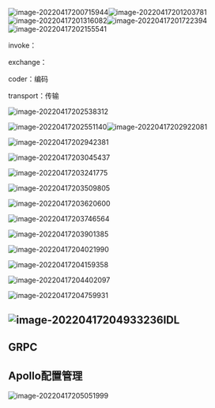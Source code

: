![image-20220417200715944](C:\Users\Administrator\AppData\Roaming\Typora\typora-user-images\image-20220417200715944.png)![image-20220417201203781](C:\Users\Administrator\AppData\Roaming\Typora\typora-user-images\image-20220417201203781.png)![image-20220417201316082](C:\Users\Administrator\AppData\Roaming\Typora\typora-user-images\image-20220417201316082.png)![image-20220417201722394](C:\Users\Administrator\AppData\Roaming\Typora\typora-user-images\image-20220417201722394.png)![image-20220417202155541](C:\Users\Administrator\AppData\Roaming\Typora\typora-user-images\image-20220417202155541.png)

invoke：

exchange：

coder：编码

transport：传输

![image-20220417202538312](C:\Users\Administrator\AppData\Roaming\Typora\typora-user-images\image-20220417202538312.png)





![image-20220417202551140](C:\Users\Administrator\AppData\Roaming\Typora\typora-user-images\image-20220417202551140.png)![image-20220417202922081](C:\Users\Administrator\AppData\Roaming\Typora\typora-user-images\image-20220417202922081.png)



![image-20220417202942381](C:\Users\Administrator\AppData\Roaming\Typora\typora-user-images\image-20220417202942381.png)

![image-20220417203045437](C:\Users\Administrator\AppData\Roaming\Typora\typora-user-images\image-20220417203045437.png)



![image-20220417203241775](C:\Users\Administrator\AppData\Roaming\Typora\typora-user-images\image-20220417203241775.png)

![image-20220417203509805](C:\Users\Administrator\AppData\Roaming\Typora\typora-user-images\image-20220417203509805.png)



![image-20220417203620600](C:\Users\Administrator\AppData\Roaming\Typora\typora-user-images\image-20220417203620600.png)

![image-20220417203746564](C:\Users\Administrator\AppData\Roaming\Typora\typora-user-images\image-20220417203746564.png)

![image-20220417203901385](C:\Users\Administrator\AppData\Roaming\Typora\typora-user-images\image-20220417203901385.png)



![image-20220417204021990](C:\Users\Administrator\AppData\Roaming\Typora\typora-user-images\image-20220417204021990.png)



![image-20220417204159358](C:\Users\Administrator\AppData\Roaming\Typora\typora-user-images\image-20220417204159358.png)

![image-20220417204402097](C:\Users\Administrator\AppData\Roaming\Typora\typora-user-images\image-20220417204402097.png)

![image-20220417204759931](C:\Users\Administrator\AppData\Roaming\Typora\typora-user-images\image-20220417204759931.png)

## ![image-20220417204933236](C:\Users\Administrator\AppData\Roaming\Typora\typora-user-images\image-20220417204933236.png)IDL



## GRPC



## Apollo配置管理

![image-20220417205051999](C:\Users\Administrator\AppData\Roaming\Typora\typora-user-images\image-20220417205051999.png)
